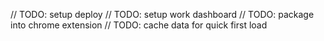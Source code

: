 // TODO: setup deploy
// TODO: setup work dashboard
// TODO: package into chrome extension
// TODO: cache data for quick first load
